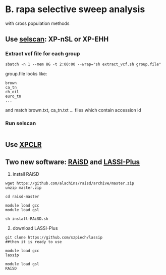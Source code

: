 # B. rapa selective sweep analysis

with cross population methods   

## Use [selscan](https://github.com/szpiech/selscan): XP-nSL or XP-EHH   
### Extract vcf file for each group
```
sbatch -n 1 --mem 8G -t 2:00:00 --wrap="sh extract_vcf.sh group.file"
```
group.file looks like:
```
brown
ca_tn
ch_oil
euro_tn
...
```
and match brown.txt, ca_tn.txt ... files which contain accession id

### Run selscan
```

```

## Use [XPCLR](https://github.com/hardingnj/xpclr)    













## Two new software: [RAiSD](https://github.com/alachins/raisd) and [LASSI-Plus](https://github.com/szpiech/lassip)
1. install RAiSD
```
wget https://github.com/alachins/raisd/archive/master.zip
unzip master.zip

cd raisd-master

module load gcc
module load gsl

sh install-RAiSD.sh
```
2. download LASSI-Plus
```
git clone https://github.com/szpiech/lassip
##then it is ready to use
```

```
module load gcc
lassip 

module load gsl
RAiSD
```

